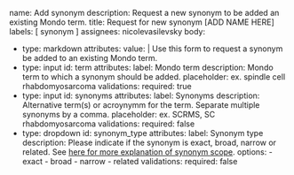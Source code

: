 name: Add synonym
description: Request a new synonym to be added an existing Mondo term.
title: Request for new synonym [ADD NAME HERE]
labels: [ synonym ]
assignees: nicolevasilevsky
body:
  - type: markdown
    attributes:
      value: |
        Use this form to request a synonym be added to an existing Mondo term.
  - type: input
    id: term
    attributes:
      label: Mondo term
      description: Mondo term to which a synonym should be added.
      placeholder: ex. spindle cell rhabdomyosarcoma
    validations:
      required: true
  - type: input
    id: synonyms
    attributes:
      label: Synonyms
      description: Alternative term(s) or acroynymm for the term. Separate multiple synonyms by a comma.
      placeholder:  ex. SCRMS, SC rhabdomyosarcoma
    validations:
      required: false
  - type: dropdown
    id: synonym_type
    attributes:
      label: Synonym type
      description: Please indicate if the synonym is exact, broad, narrow or related. See [here for more explanation of synonym scope](https://mondo.readthedocs.io/en/latest/editors-guide/f-entities/#synonym-scope).
      options:
        - exact
        - broad
        - narrow
        - related
    validations:
      required: false
